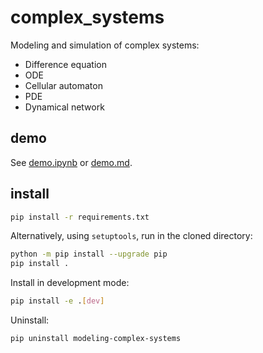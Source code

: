 # complex_systems
Modeling and simulation of complex systems:
- Difference equation
- ODE
- Cellular automaton
- PDE
- Dynamical network

## demo
See [demo.ipynb](demo.ipynb) or [demo.md](demo.md).
## install
```bash
pip install -r requirements.txt
```
Alternatively, using `setuptools`, run in the cloned directory:
```bash
python -m pip install --upgrade pip
pip install .
```
Install in development mode:
```bash
pip install -e .[dev]
```
Uninstall:
```bash
pip uninstall modeling-complex-systems
```
